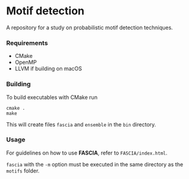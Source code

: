 # Motif detection

A repository for a study on probabilistic motif detection techniques. 

### Requirements
* CMake
* OpenMP
* LLVM if building on macOS

### Building
To build executables with CMake run

```shell script
cmake .
make
```

This will create files `fascia` and `ensemble` in the `bin` directory.

### Usage
For guidelines on how to use **FASCIA**, refer to `FASCIA/index.html`.

`fascia` with the `-m` option must be executed in the same directory as the `motifs` folder. 